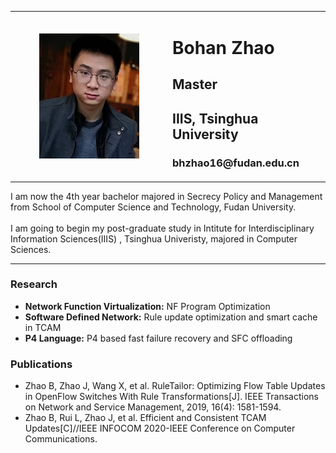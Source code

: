 
<!-------------------------------------------------------------------------------------------->
<table border="0" cellpadding="0" cellspacing="0">
  <tr>
    <td width="50%" align="center" valign="middle">
      <img src="Bohan_Zhao_s.jpg"  border="0" style="vertical-align:top">      
    </td>
    <td width="50%" align="top">
      <h1>Bohan Zhao</h1>
      <h2>Master</h2>
      <h2>IIIS, Tsinghua University</h2>
      <h3>bhzhao16@fudan.edu.cn</h3>
    </td>
  </tr>
</table>

I am now the 4th year bachelor majored in Secrecy Policy and Management from School of Computer Science and Technology, Fudan University.
<br><br>
I am going to begin my post-graduate study in Intitute for Interdisciplinary Information Sciences(IIIS) , Tsinghua Univeristy, majored in Computer Sciences.
<hr>


<!-------------------------------------------------------------------------------------------->
<h3>Research</h3>
<ul>
<li><b>Network Function Virtualization:</b>    NF Program Optimization </li>
<li><b>Software Defined Network:</b>           Rule update optimization and smart cache in TCAM</li>
<li><b>P4 Language:</b>                        P4 based fast failure recovery and SFC offloading</li>
</ul>

<h3>Publications</h3>
<ul>
<li>Zhao B, Zhao J, Wang X, et al. RuleTailor: Optimizing Flow Table Updates in OpenFlow Switches With Rule Transformations[J]. IEEE Transactions on Network and Service Management, 2019, 16(4): 1581-1594. </li>
<li>Zhao B, Rui L, Zhao J, et al. Efficient and Consistent TCAM Updates[C]//IEEE INFOCOM 2020-IEEE Conference on Computer Communications. </li>
</ul>


